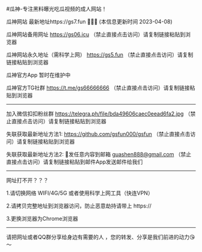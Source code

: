#瓜神-专注黑料曝光吃瓜视频的成人网站！

瓜神网站 最新地址https://gs7.fun 🍉🍉🍉  (本信息更新时间 2023-04-08)

瓜神网站备用网址 https://gs06.icu （禁止直接点击访问）请复制链接粘贴到浏览器

瓜神网站永久地址（需科学上网） https://gs5.fun （禁止直接点击访问）请复制链接粘贴到浏览器

瓜神官方App 暂时在维护中 

瓜神官方TG社群 https://t.me/gs66666666 （禁止直接点击访问）请复制链接粘贴到浏览器

---------------------

加入微信扣扣粉丝群 https://telegra.ph/file/bda49606caec0eead6fa2.jpg （禁止直接点击访问）请复制链接粘贴到浏览器

失联获取最新地址方法1: https://github.com/gsfun000/gsfun （禁止直接点击访问）请复制链接粘贴到浏览器

失联获取最新地址方法2: 📧发任意内容到邮箱 guashen888@gmail.com （禁止直接点击访问）请复制链接粘贴到邮件App发送邮件给我们

---------------------

网址打不开？？？

1.请切换网络 WIFI/4G/5G 或者使用科学上网工具（快连VPN）

2.请拷贝完整地址到浏览器访问，防止恶意劫持请带上 https://

3.更换浏览器为Chrome浏览器

---------------------

请把网址或者QQ群分享给身边有需要的人 ，您的转发、分享是我们前进的动力😘～
